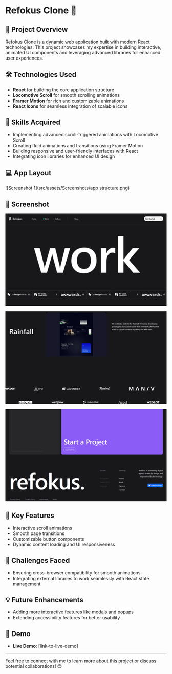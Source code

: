 # Refokus Clone 🎨

## 🚀 Project Overview
Refokus Clone is a dynamic web application built with modern React technologies. This project showcases my expertise in building interactive, animated UI components and leveraging advanced libraries for enhanced user experiences.

## 🛠️ Technologies Used
- **React** for building the core application structure
- **Locomotive Scroll** for smooth scrolling animations
- **Framer Motion** for rich and customizable animations
- **React Icons** for seamless integration of scalable icons

## 🌟 Skills Acquired
- Implementing advanced scroll-triggered animations with Locomotive Scroll
- Creating fluid animations and transitions using Framer Motion
- Building responsive and user-friendly interfaces with React
- Integrating icon libraries for enhanced UI design

## 💻 App Layout
![Screenshot 1](src/assets/Screenshots/app structure.png)

## 📸 Screenshot
![Screenshot 2](src/assets/Screenshots/img.png)

![Screenshot 3](src/assets/Screenshots/img_1.png)

![Screenshot 4](src/assets/Screenshots/img_2.png)



## 🎯 Key Features
- Interactive scroll animations
- Smooth page transitions
- Customizable button components
- Dynamic content loading and UI responsiveness

## 🚧 Challenges Faced
- Ensuring cross-browser compatibility for smooth animations
- Integrating external libraries to work seamlessly with React state management

## 💡 Future Enhancements
- Adding more interactive features like modals and popups
- Extending accessibility features for better usability

## 🔗 Demo 
- **Live Demo**: [link-to-live-demo]


---

Feel free to connect with me to learn more about this project or discuss potential collaborations! 😊
